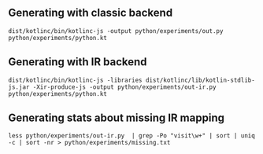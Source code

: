 ## Generating with classic backend

```
dist/kotlinc/bin/kotlinc-js -output python/experiments/out.py python/experiments/python.kt
```

## Generating with IR backend

```
dist/kotlinc/bin/kotlinc-js -libraries dist/kotlinc/lib/kotlin-stdlib-js.jar -Xir-produce-js -output python/experiments/out-ir.py python/experiments/python.kt
```

## Generating stats about missing IR mapping

```
less python/experiments/out-ir.py  | grep -Po "visit\w+" | sort | uniq -c | sort -nr > python/experiments/missing.txt
```
